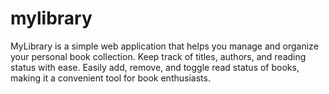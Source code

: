 # mylibrary
MyLibrary is a simple web application that helps you manage and organize your personal book collection. Keep track of titles, authors, and reading status with ease. Easily add, remove, and toggle read status of books, making it a convenient tool for book enthusiasts.

